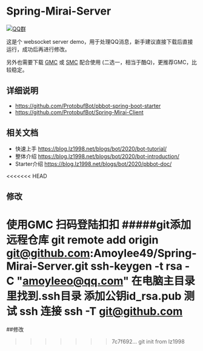 # Spring-Mirai-Server

[![QQ群](https://img.shields.io/static/v1?label=QQ%E7%BE%A4&message=335783090&color=blue)](https://jq.qq.com/?_wv=1027&k=B7Of3GMZ)

这是个 websocket server demo，用于处理QQ消息，新手建议直接下载后直接运行，成功后再进行修改。

另外也需要下载 [GMC](https://github.com/ProtobufBot/Go-Mirai-Client/releases) 或 [SMC](https://github.com/ProtobufBot/Spring-Mirai-Client/releases)  配合使用 (二选一，相当于酷Q)，更推荐GMC，比较稳定。

## 详细说明

- https://github.com/ProtobufBot/pbbot-spring-boot-starter
- https://github.com/ProtobufBot/Spring-Mirai-Client

## 相关文档

- 快速上手 https://blog.lz1998.net/blogs/bot/2020/bot-tutorial/
- 整体介绍 https://blog.lz1998.net/blogs/bot/2020/bot-introduction/
- Starter介绍 https://blog.lz1998.net/blogs/bot/2020/pbbot-doc/

<<<<<<< HEAD
## 修改 
 使用GMC 扫码登陆扣扣
   #####git添加远程仓库
 git remote add origin git@github.com:Amoylee49/Spring-Mirai-Server.git
 ssh-keygen -t rsa -C "amoyleeo@qq.com"
  在电脑主目录里找到.ssh目录 添加公钥id_rsa.pub
  测试 ssh 连接
  ssh -T git@github.com
=======
##修改
>>>>>>> 7c7f692... git init from lz1998

